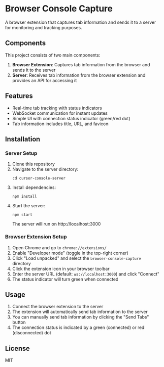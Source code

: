 # Browser Console Capture

A browser extension that captures tab information and sends it to a server for monitoring and tracking purposes.

## Components

This project consists of two main components:

1. **Browser Extension**: Captures tab information from the browser and sends it to the server
2. **Server**: Receives tab information from the browser extension and provides an API for accessing it

## Features

- Real-time tab tracking with status indicators
- WebSocket communication for instant updates
- Simple UI with connection status indicator (green/red dot)
- Tab information includes title, URL, and favicon

## Installation

### Server Setup

1. Clone this repository
2. Navigate to the server directory:
   ```
   cd cursor-console-server
   ```
3. Install dependencies:
   ```
   npm install
   ```
4. Start the server:
   ```
   npm start
   ```
   The server will run on http://localhost:3000

### Browser Extension Setup

1. Open Chrome and go to `chrome://extensions/`
2. Enable "Developer mode" (toggle in the top-right corner)
3. Click "Load unpacked" and select the `browser-console-capture` directory
4. Click the extension icon in your browser toolbar
5. Enter the server URL (default: `ws://localhost:3000`) and click "Connect"
6. The status indicator will turn green when connected

## Usage

1. Connect the browser extension to the server
2. The extension will automatically send tab information to the server
3. You can manually send tab information by clicking the "Send Tabs" button
4. The connection status is indicated by a green (connected) or red (disconnected) dot

## License

MIT
